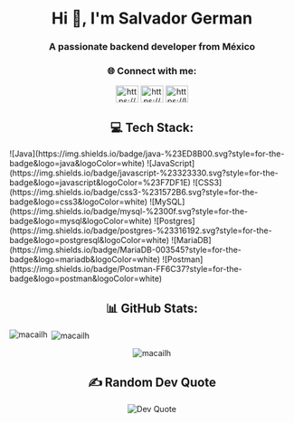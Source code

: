 <h1 align="center">Hi 👋, I'm Salvador German</h1>
<h3 align="center">A passionate backend developer from México</h3>

<h3 align="center">🌐 Connect with me:</h3>
<p align="center">
<a href="https://linkedin.com/in/https://www.linkedin.com/in/salvador-german/" target="blank"><img align="center" src="https://raw.githubusercontent.com/rahuldkjain/github-profile-readme-generator/master/src/images/icons/Social/linked-in-alt.svg" alt="https://www.linkedin.com/in/salvador-german/" height="30" width="40" /></a>
<a href="https://www.hackerrank.com/https://www.hackerrank.com/germansalvadore" target="blank"><img align="center" src="https://raw.githubusercontent.com/rahuldkjain/github-profile-readme-generator/master/src/images/icons/Social/hackerrank.svg" alt="https://www.hackerrank.com/germansalvadore" height="30" width="40" /></a>
<a href="https://www.leetcode.com/https://leetcode.com/macailh/" target="blank"><img align="center" src="https://raw.githubusercontent.com/rahuldkjain/github-profile-readme-generator/master/src/images/icons/Social/leet-code.svg" alt="https://leetcode.com/macailh/" height="30" width="40" /></a>
</p>

<h2 align="center">
💻 Tech Stack:
</h2>
![Java](https://img.shields.io/badge/java-%23ED8B00.svg?style=for-the-badge&logo=java&logoColor=white) ![JavaScript](https://img.shields.io/badge/javascript-%23323330.svg?style=for-the-badge&logo=javascript&logoColor=%23F7DF1E) ![CSS3](https://img.shields.io/badge/css3-%231572B6.svg?style=for-the-badge&logo=css3&logoColor=white) ![MySQL](https://img.shields.io/badge/mysql-%2300f.svg?style=for-the-badge&logo=mysql&logoColor=white) ![Postgres](https://img.shields.io/badge/postgres-%23316192.svg?style=for-the-badge&logo=postgresql&logoColor=white) ![MariaDB](https://img.shields.io/badge/MariaDB-003545?style=for-the-badge&logo=mariadb&logoColor=white) ![Postman](https://img.shields.io/badge/Postman-FF6C37?style=for-the-badge&logo=postman&logoColor=white)


<h2 align="center">
 📊 GitHub Stats:
</h2>
<p><img align="left" src="https://github-readme-stats.vercel.app/api?username=macailh&theme=react&hide_border=true&include_all_commits=true&count_private=true" alt="macailh" /></p>

<p>&nbsp;<img align="center" src="https://github-readme-stats.vercel.app/api/top-langs/?username=macailh&theme=react&hide_border=true&include_all_commits=true&count_private=true&layout=compact" alt="macailh" /></p>
<p align="center">
<img align="center" src="https://github-readme-streak-stats.herokuapp.com/?user=macailh&theme=react&hide_border=true" alt="macailh" /></p>

<h2 align="center">
  ✍️ Random Dev Quote
</h2>
<p align="center">
<img src="https://quotes-github-readme.vercel.app/api?type=horizontal&theme=dark" alt="Dev Quote" />
</p>

